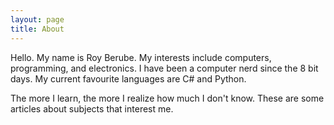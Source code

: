 ```yaml
---
layout: page
title: About
---
```

Hello. My name is Roy Berube. My interests include computers, programming, and electronics. I have been a computer nerd since the 8 bit days. My current favourite languages are C# and Python.

The more I learn, the more I realize how much I don't know. These are some articles about subjects that interest me.
